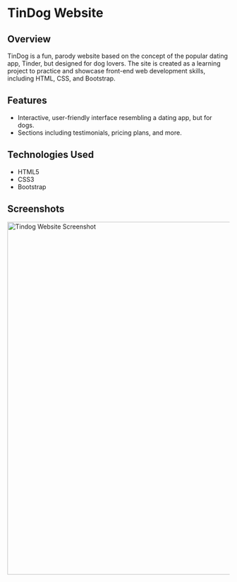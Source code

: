 # TinDog Website

## Overview
TinDog is a fun, parody website based on the concept of the popular dating app, Tinder, but designed for dog lovers. The site is created as a learning project to practice and showcase front-end web development skills, including HTML, CSS, and Bootstrap.

## Features
- Interactive, user-friendly interface resembling a dating app, but for dogs.
- Sections including testimonials, pricing plans, and more.

## Technologies Used
- HTML5
- CSS3
- Bootstrap

## Screenshots
<img src="https://i.postimg.cc/1zKJSrm0/Tin-Dog-screenshot.png" alt="Tindog Website Screenshot" width="800"/>
